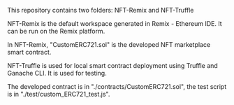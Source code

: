 This repository contains two folders: NFT-Remix and NFT-Truffle

NFT-Remix is the default workspace generated in Remix - Ethereum IDE. It can be run on the Remix platform.


In NFT-Remix, "CustomERC721.sol" is the developed NFT marketplace smart contract.

NFT-Truffle is used for local smart contract deployment using Truffle and Ganache CLI. It is used for testing.

The developed contract is in "./contracts/CustomERC721.sol", the test script is in "./test/custom_ERC721_test.js".
